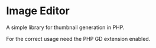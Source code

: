 # Image Editor

A simple library for thumbnail generation in PHP.

For the correct usage need the PHP GD extension enabled.
